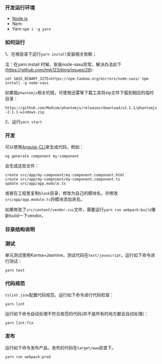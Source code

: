 
### 开发运行环境
- [Node.js](https://nodejs.org)
- Npm
- Yarn `npm i -g yarn`

### 如何运行
1、在根目录下运行`yarn install`安装相关依赖；

注：在yarn install 时候，安装node-sass异常，解决办法如下(https://github.com/lmk123/blog/issues/28):

`set SASS_BINARY_SITE=https://npm.taobao.org/mirrors/node-sass/ npm install -g node-sass`

如果报`phantomjs`相关的错，可使用迅雷等下载工具将zip文件下载到相应的临时目录：

`https://github.com/Medium/phantomjs/releases/download/v2.1.1/phantomjs-2.1.1-windows.zip`

2、运行`yarn start`

### 开发
可以使用[Angular CLI](https://cli.angular.io/)来生成代码，例如：

    ng generate component my-component

会生成这些文件：

    create src/app/my-component/my-component.component.html
    create src/app/my-component/my-component.component.ts
    update src/app/app.module.ts

或者在工程里复制`blank`目录，修改为自己的模块名，并修改`src/app/app.module.ts`将模块添加进去。

如果修改了`src/content/vendor.css`文件，需要运行`yarn run webpack:build`重新build一下vendor。

### 目录结构说明

### 测试
单元测试使用Karma+Jasmine，测试代码在`test/javascript`，运行如下命令进行测试：

    yarn test

### 代码规范
`tslint.json`配置代码规范，运行如下命令进行代码检查：

    yarn lint

运行如下命令自动处理不符合规范的代码(并不是所有的地方都会自动处理)：

    yarn lint:fix
    
### 发布
运行如下命令发布产品，发布的代码在`target/www`目录下。
    
    yarn run webpack:prod

